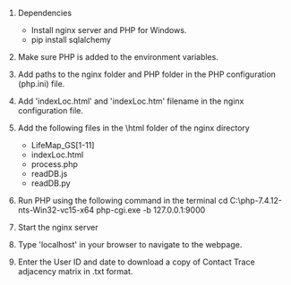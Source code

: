 1. Dependencies
	- Install nginx server and PHP for Windows.
	- pip install sqlalchemy

2. Make sure PHP is added to the environment variables.

3. Add paths to the nginx folder and PHP folder in the PHP configuration (php.ini) file.

4. Add 'indexLoc.html' and 'indexLoc.htm' filename in the nginx configuration file.

5. Add the following files in the \html folder of the nginx directory
	- LifeMap_GS[1-11]
	- indexLoc.html
	- process.php
	- readDB.js
	- readDB.py

5. Run PHP using the following command in the terminal
	cd C:\php-7.4.12-nts-Win32-vc15-x64
	php-cgi.exe -b 127.0.0.1:9000

6. Start the nginx server 

7. Type 'localhost' in your browser to navigate to the webpage.

8. Enter the User ID and date to download a copy of Contact Trace adjacency matrix in .txt format.
